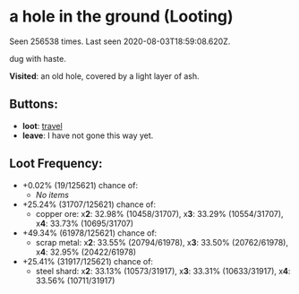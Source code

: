 # a hole in the ground (Looting)

Seen 256538 times. Last seen 2020-08-03T18:59:08.620Z.

dug with haste.

**Visited**: an old hole, covered by a light layer of ash.

## Buttons:

- **loot**: [travel](travel-travel.md)
- **leave**: I have not gone this way yet.

## Loot Frequency:

- +0.02% (19/125621) chance of:
  - *No items*
- +25.24% (31707/125621) chance of:
  - copper ore: x**2**: 32.98% (10458/31707), x**3**: 33.29% (10554/31707), x**4**: 33.73% (10695/31707)
- +49.34% (61978/125621) chance of:
  - scrap metal: x**2**: 33.55% (20794/61978), x**3**: 33.50% (20762/61978), x**4**: 32.95% (20422/61978)
- +25.41% (31917/125621) chance of:
  - steel shard: x**2**: 33.13% (10573/31917), x**3**: 33.31% (10633/31917), x**4**: 33.56% (10711/31917)